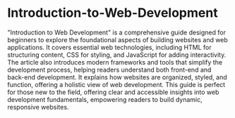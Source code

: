 # Introduction-to-Web-Development
 "Introduction to Web Development" is a comprehensive guide designed for beginners to explore the foundational aspects of building websites and web applications. It covers essential web technologies, including HTML for structuring content, CSS for styling, and JavaScript for adding interactivity. The article also introduces modern frameworks and tools that simplify the development process, helping readers understand both front-end and back-end development. It explains how websites are organized, styled, and function, offering a holistic view of web development. This guide is perfect for those new to the field, offering clear and accessible insights into web development fundamentals, empowering readers to build dynamic, responsive websites.
